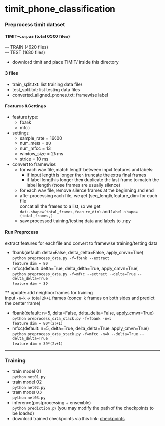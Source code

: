 # timit_phone_classification
### Preprocess timit dataset
#### TIMIT-corpus (total 6300 files)
  -- TRAIN (4620 files)<br>
  -- TEST (1680 files)<br>
* download timit and place TIMIT/ inside this directory
#### 3 files
* train_split.txt: list training data files
* test_split.txt: list testing data files
* converted_aligned_phones.txt: framewise label
#### Features & Settings
* feature type:
  * fbank
  * mfcc
* settings:
  * sample_rate = 16000
  * num_mels = 80 
  * num_mfcc = 13 
  * window_size = 25 ms
  * stride = 10 ms
* convert to framewise:
  * for each wav file, match length between input features and labels:<br>
    * if input length is longer then truncate the extra final frames
    * if label length is longer then duplicate the last frame to match the label length
  (those frames are usually silence)
  * for each wav file, remove silence frames at the beginning and end<br>
  * after processing each file, we get (seq_length,feature_dim) for each file<br>
  concat all the frames to a list, so we get<br>
  `data.shape=(total_frames,feature_dim)` and `label.shape=(total_frames,)`
  * save processed training/testing data and labels to .npy<br>
  
#### Run Preprocess
extract features for each file and convert to framewise training/testing data
* fbank(default: delta=False, delta_delta=False, apply_cmvn=True)<br>
`python preprocess_data.py -f=fbank --extract`<br>
`feature dim = 80`
* mfcc(default: delta=True, delta_delta=True, apply_cmvn=True)<br>
`python preprocess_data.py -f=mfcc --extract --delta=True --delta_delta=True`<br>
`feature dim = 39`

** update: add neighbor frames for training<br>
input `-n=k` -> total `2k+1` frames (concat k frames on both sides and predict the center frame)
* fbank(default: n=5, delta=False, delta_delta=False, apply_cmvn=True)<br>
`python preprocess_data_stack.py -f=fbank -n=k`<br>
`feature dim = 80*(2k+1)`
* mfcc(default: n=5, delta=True, delta_delta=True, apply_cmvn=True)<br>
`python preprocess_data_stack.py -f=mfcc -n=k --delta=True --delta_delta=True`<br>
`feature dim = 39*(2k+1)`

---

### Training
* train model 01<br>
  `python net01.py`
* train model 02<br>
  `python net02.py`
* train model 03<br>
  `python net03.py`
* inference(postprocessing + ensemble)<br>
  `python prediction.py`
  (you may modify the path of the checkpoints to be loaded)
* download trained checkpoints via this link:
[checkpoints](https://drive.google.com/file/d/1rph7f1K9_GWoIQFthQ9PcpisJg-tD7Pg/view?usp=sharing)

 

